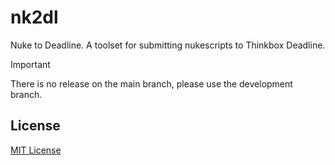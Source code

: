 # nk2dl
Nuke to Deadline. A toolset for submitting nukescripts to Thinkbox Deadline.

> [!IMPORTANT]
There is no release on the main branch, please use the development branch.

## License

[MIT License](./LICENSE)
